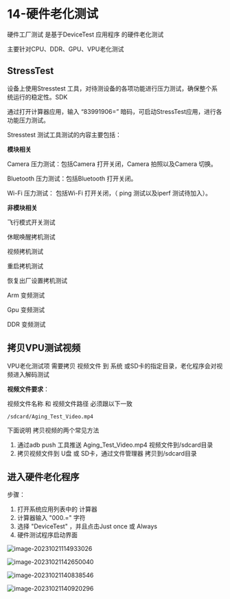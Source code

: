 # 14-硬件老化测试

硬件工厂测试 是基于DeviceTest 应用程序 的硬件老化测试

主要针对CPU、DDR、GPU、VPU老化测试



## **StressTest**

设备上使用Stresstest 工具，对待测设备的各项功能进行压力测试，确保整个系统运行的稳定性。SDK

通过打开计算器应用，输入 “83991906=” 暗码，可启动StressTest应用，进行各功能压力测试。

Stresstest 测试工具测试的内容主要包括：



**模块相关**

Camera 压力测试：包括Camera 打开关闭，Camera 拍照以及Camera 切换。

Bluetooth 压力测试：包括Bluetooth 打开关闭。

Wi-Fi 压力测试： 包括Wi-Fi 打开关闭，（ ping 测试以及iperf 测试待加入）。



**非模块相关**

飞行模式开关测试

休眠唤醒拷机测试

视频拷机测试

重启拷机测试

恢复出厂设置拷机测试

Arm 变频测试

Gpu 变频测试

DDR 变频测试



## 拷贝VPU测试视频

VPU老化测试项 需要拷贝 视频文件 到 系统 或SD卡的指定目录，老化程序会对视频进入解码测试



**视频文件要求**：

视频文件名称 和 视频文件路径 必须跟以下一致

```
/sdcard/Aging_Test_Video.mp4
```



下面说明 拷贝视频的两个常见方法

1. 通过adb push 工具推送 Aging_Test_Video.mp4 视频文件到/sdcard目录
2. 拷贝视频文件到 U盘 或 SD卡，通过文件管理器 拷贝到/sdcard目录



## 进入硬件老化程序

步骤：

1. 打开系统应用列表中的 计算器
2. 计算器输入 "000.=" 字符
3. 选择 "DeviceTest" ，并且点击Just once 或 Always
4. 硬件测试程序启动界面



![image-20231021114933026](http://tanzhtanzh.oss-cn-shenzhen.aliyuncs.com/img/image-20231021114933026.png)





![image-20231021142650040](http://tanzhtanzh.oss-cn-shenzhen.aliyuncs.com/img/image-20231021142650040.png)





![image-20231021140838546](http://tanzhtanzh.oss-cn-shenzhen.aliyuncs.com/img/image-20231021140838546.png)



![image-20231021140920296](http://tanzhtanzh.oss-cn-shenzhen.aliyuncs.com/img/image-20231021140920296.png)





